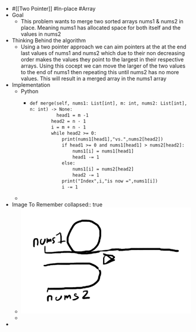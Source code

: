 - #[[Two Pointer]] #In-place #Array
- Goal
	- This problem wants to merge two sorted arrays nums1 & nums2 in place. Meaning nums1 has allocated space for both itself and the values in nums2
- Thinking Behind the algorithm
	- Using a two pointer approach we can aim pointers at the at the end last values of nums1 and nums2 which due to their non decreasing order makes the values they point to the largest in their respective arrays. Using this cocept we can move the larger of the two values to the end of nums1 then repeating this until nums2 has no more values. This will result in a merged array in the nums1 array
- Implementation
	- Python
		- ```
		  def merge(self, nums1: List[int], m: int, nums2: List[int], n: int) -> None:
		         	head1 = m -1
		          head2 = n - 1
		          i = m + n - 1
		          while head2 >= 0:
		              print(nums1[head1],"vs.",nums2[head2])
		              if head1 >= 0 and nums1[head1] > nums2[head2]:
		                  nums1[i] = nums1[head1]
		                  head1 -= 1
		              else:
		                  nums1[i] = nums2[head2]
		                  head2 -= 1
		              print("Index",i,"is now =",nums1[i])
		              i -= 1
		  ```
	-
- Image To Remember
  collapsed:: true
	- ![image.png](../assets/image_1757099313656_0.png)
	-
-